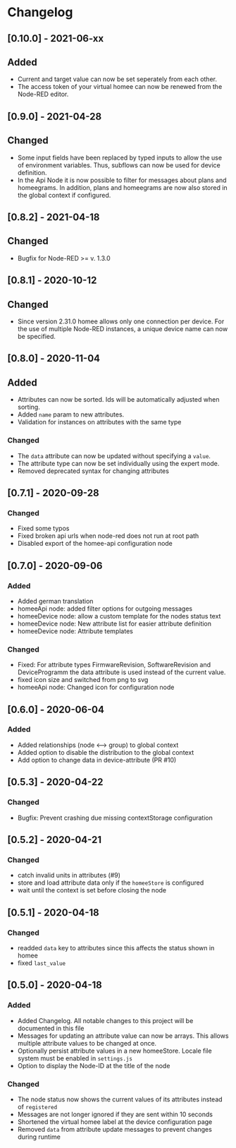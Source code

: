 # Changelog

## [0.10.0] - 2021-06-xx
## Added
- Current and target value can now be set seperately from each other.
- The access token of your virtual homee can now be renewed from the Node-RED editor.

## [0.9.0] - 2021-04-28
## Changed
- Some input fields have been replaced by typed inputs to allow the use of environment variables. Thus, subflows can now be used for device definition.
- In the Api Node it is now possible to filter for messages about plans and homeegrams. In addition, plans and homeegrams are now also stored in the global context if configured.

## [0.8.2] - 2021-04-18
## Changed
- Bugfix for Node-RED >= v. 1.3.0

## [0.8.1] - 2020-10-12
## Changed
- Since version 2.31.0 homee allows only one connection per device. For the use of multiple Node-RED instances, a unique device name can now be specified.

## [0.8.0] - 2020-11-04
## Added
- Attributes can now be sorted. Ids will be automatically adjusted when sorting.
- Added `name` param to new attributes.
- Validation for instances on attributes with the same type
### Changed
- The `data` attribute can now be updated without specifying a `value`.
- The attribute type can now be set individually using the expert mode.
- Removed deprecated syntax for changing attributes

## [0.7.1] - 2020-09-28
### Changed
- Fixed some typos
- Fixed broken api urls when node-red does not run at root path
- Disabled export of the homee-api configuration node

## [0.7.0] - 2020-09-06
### Added
- Added german translation
- homeeApi node: added filter options for outgoing messages
- homeeDevice node: allow a custom template for the nodes status text
- homeeDevice node: New attribute list for easier attribute definition
- homeeDevice node: Attribute templates
### Changed
- Fixed: For attribute types FirmwareRevision, SoftwareRevision and DeviceProgramm the data attribute is used instead of the current value.
- fixed icon size and switched from png to svg
- homeeApi node: Changed icon for configuration node

## [0.6.0] - 2020-06-04
### Added
- Added relationships (node <--> group) to global context
- Added option to disable the distribution to the global context
- Add option to change data in device-attribute (PR #10)

## [0.5.3] - 2020-04-22
### Changed
- Bugfix: Prevent crashing due missing contextStorage configuration

## [0.5.2] - 2020-04-21
### Changed
- catch invalid units in attributes (#9)
- store and load attribute data only if the `homeeStore` is configured
- wait until the context is set before closing the node

## [0.5.1] - 2020-04-18
### Changed
- readded `data` key to attributes since this affects the status shown in homee
- fixed `last_value`

## [0.5.0] - 2020-04-18
### Added
- Added Changelog. All notable changes to this project will be documented in this file
- Messages for updating an attribute value can now be arrays. This allows multiple attribute values to be changed at once.
- Optionally persist attribute values in a new homeeStore. Locale file system must be enabled in `settings.js`
- Option to display the Node-ID at the title of the node

### Changed
- The node status now shows the current values of its attributes instead of `registered`
- Messages are not longer ignored if they are sent within 10 seconds
- Shortened the virtual homee label at the device configuration page
- Removed `data` from attribute update messages to prevent changes during runtime
